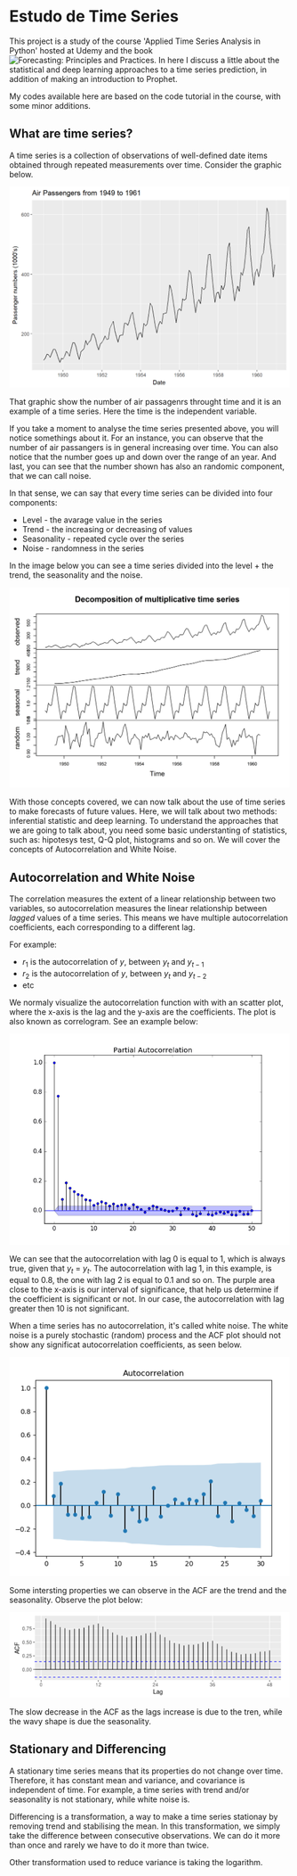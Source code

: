 # Estudo de Time Series

This project is a study of the course 'Applied Time Series Analysis in Python' hosted at Udemy and the book ![Forecasting: Principles and Practices](https://otexts.com/fpp2/). In here I discuss a little about the statistical and deep learning approaches to a time series prediction, in addition of making an introduction to Prophet.

My codes available here are based on the code tutorial in the course, with some minor additions. 

## What are time series?

A time series is a collection of observations of well-defined date items obtained through repeated measurements over time. Consider the graphic below.

![Air Passagens Numbers](images/Air%20Passangers.png)

That graphic show the number of air passagenrs throught time and it is an example of a time series. Here the time is the independent variable.

If you take a moment to analyse the time series presented above, you will notice somethings about it. For an instance, you can observe that the number of air passangers is in general increasing over time. You can also notice that the number goes up and down over the range of an year. And last, you can see that the number shown has also an randomic component, that we can call noise. 

In that sense, we can say that every time series can be divided into four components:

- Level - the avarage value in the series
- Trend - the increasing or decreasing of values
- Seasonality - repeated cycle over the series
- Noise - randomness in the series

In the image below you can see a time series divided into the level + the trend, the seasonality and the noise.

![Time Series Divided](images/Time%20Series%20Divided.png)

With those concepts covered, we can now talk about the use of time series to make forecasts of future values. Here, we will talk about two methods: inferential statistic and deep learning. To understand the approaches that we are going to talk about, you need some basic understanting of statistics, such as: hipotesys test, Q-Q plot, histograms and so on. We will cover the concepts of Autocorrelation and White Noise.

## Autocorrelation and White Noise

The correlation measures the extent of a linear relationship between two variables, so autocorrelation measures the linear relationship between *lagged* values of a time series. This means we have multiple autocorrelation coefficients, each corresponding to a different lag.

For example:
- $r_1$ is the autocorrelation of $y$, between $y_{t}$ and $y_{t-1}$
- $r_2$ is the autocorrelation of $y$, between $y_{t}$ and $y_{t-2}$
- etc

We normaly visualize the autocorrelation function with with an scatter plot, where the x-axis is the lag and the y-axis are the coefficients. The plot is also known as correlogram. See an example below:

![Autocorrelation](images/Autocorrelation.webp)

We can see that the autocorrelation with lag 0 is equal to 1, which is always true, given that $y_t$ = $y_t$. The autocorrelation with lag 1, in this example, is equal to 0.8, the one with lag 2 is equal to 0.1 and so on. The purple area close to the x-axis is our interval of significance, that help us determine if the coefficient is significant or not. In our case, the autocorrelation with lag greater then 10 is not significant.

When a time series has no autocorrelation, it's called white noise. The white noise is a purely stochastic (random) process and the ACF plot should not show any significat autocorrelation coefficients, as seen below.

![White noite](images/Whitenoise.png)

Some intersting properties we can observe in the ACF are the trend and the seasonality. Observe the plot below:

![ACF Trend and Seasonality](images/acftrendandseasonality.png)

The slow decrease in the ACF as the lags increase is due to the tren, while the wavy shape is due the seasonality.

## Stationary and Differencing

A stationary time series means that its properties do not change over time. Therefore, it has constant mean and variance, and covariance is independent of time. For example, a time series with trend and/or seasonality is not stationary, while white noise is.

Differencing is a transformation, a way to make a time series stationay by removing trend and stabilising the mean. In this transformation, we simply take the difference between consecutive observations. We can do it more than once and rarely we have to do it more than twice.

Other transformation used to reduce variance is taking the logarithm.
